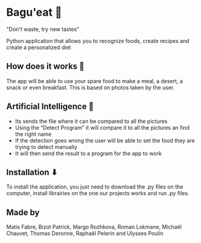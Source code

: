 # Bagu'eat 🥖
"Don't waste, try new tastes"

Python application that allows you to recognize foods, create recipes and create a personalized diet

## How does it works 🐍

The app will be able to use your spare food to make a meal, a desert, a snack or even breakfast. This is based on photos taken by the user.

## Artificial Intelligence 🧠

- Its sends the file where it can be compared to all the pictures
- Using the “Detect Program” it will compare it to all the pictures an find the right name
- If the detection goes wrong the user will be able to set the food they are trying to detect manually
- It will then send the result to a program for the app to work

## Installation ⬇

To install the application, you just need to download the .py files on the computer, install librairies on the one our projects works and run .py files.

## Made by 

Matis Fabre, Bizot Patrick, Margo Rozhkova, Roman Lokmane, Michaël Chauvet, Thomas Deronne, Raphaël Pelerin and Ulysses Poulin
